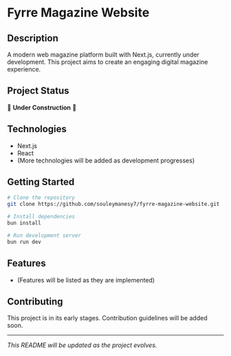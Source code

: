 # Fyrre Magazine Website

## Description

A modern web magazine platform built with Next.js, currently under development. This project aims to create an engaging digital magazine experience.

## Project Status

🚧 **Under Construction** 🚧

## Technologies

- Next.js
- React
- (More technologies will be added as development progresses)

## Getting Started

```bash
# Clone the repository
git clone https://github.com/souleymanesy7/fyrre-magazine-website.git

# Install dependencies
bun install

# Run development server
bun run dev
```

## Features

- (Features will be listed as they are implemented)

## Contributing

This project is in its early stages. Contribution guidelines will be added soon.

---

_This README will be updated as the project evolves._
